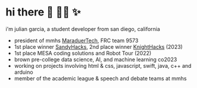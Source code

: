 # hi there 👋 🧑‍💻 ✨

i'm julian garcia, a student developer from san diego, california   

* president of mmhs [MaraduerTech](https://github.com/MarauderTech-FRC-9573), FRC team 9573 
* 1st place winner [SandyHacks](https://github.com/julianalg/GetItDone), 2nd place winner [KnightHacks](https://rake6682.github.io/KnighthacksProject/#) (2023) 
* 1st place MESA coding solutions and Robot Tour (2022) 
* brown pre-college data science, AI, and machine learning co2023 
* working on projects involving html & css, javascript, swift, java, c++ and arduino 
* member of the academic league & speech and debate teams at mmhs
